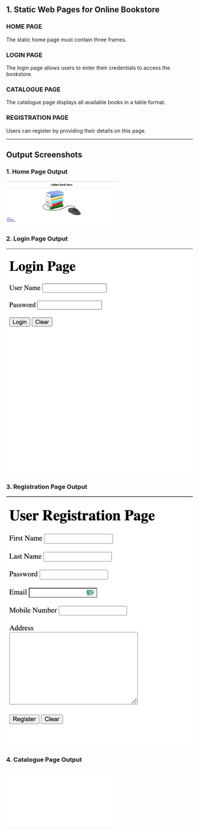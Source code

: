 ## 1. Static Web Pages for Online Bookstore

### HOME PAGE
The static home page must contain three frames.

### LOGIN PAGE
The login page allows users to enter their credentials to access the bookstore.

### CATALOGUE PAGE
The catalogue page displays all available books in a table format.

### REGISTRATION PAGE
Users can register by providing their details on this page.

---

## Output Screenshots

### 1. Home Page Output
<img src="source/home.png" width="300">


### 2. Login Page Output
![Login Page Output](./source/login.png)

### 3. Registration Page Output
![Registration Page Output](source/reg.png)

### 4. Catalogue Page Output
![Catalogue Page Output](catlogue.html)

